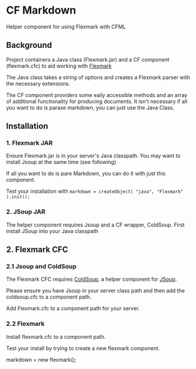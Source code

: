 # CF Markdown

Helper component for using Flexmark with CFML

## Background

Project containers a Java class (Flexmark.jar) and a CF component (flexmark.cfc) to aid working with [Flexmark](https://github.com/vsch/flexmark-java)

The Java class takes a string of options and creates a Flexmark parser with the necessary extensions.

The CF component providers some eaily accessible methods and an array of additional functionality for producing documents. It isn't necessary if all you want to do is parase markdown, you can just use the Java Class.

## Installation

### 1. Flexmark JAR

Ensure Flexmark.jar is in your server's Java classpath. You may want to install Jsoup at the same time (see following)

If all you want to do is pare Markdown, you can do it with just this component.

Test your installation with `markdown = createObject( "java", "Flexmark" ).init();`

### 2. JSoup JAR

The helper component requires Jsoup and a CF wrapper, ColdSoup. First install JSoup into your Java classpath


## 2. Flexmark CFC

### 2.1 Jsoup and ColdSoup

The Flexmark CFC requires [ColdSoup](https://github.com/tom-clik/coldsoup), a helper component for [JSoup](https://www.jsoup.org).

Please ensure you have Jsoup in your server class path and then add the coldsoup.cfc to a component path.

Add Flexmark.cfc to a component path for your server.

### 2.2 Flexmark

Install flexmark.cfc to a component path.

Test your install by trying to create a new flexmark component.

markdown = new flexmark();




